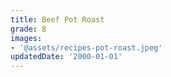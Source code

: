 ```yaml
---
title: Beef Pot Roast
grade: B
images:
- '@assets/recipes-pot-roast.jpeg'
updatedDate: '2000-01-01'
---
```

